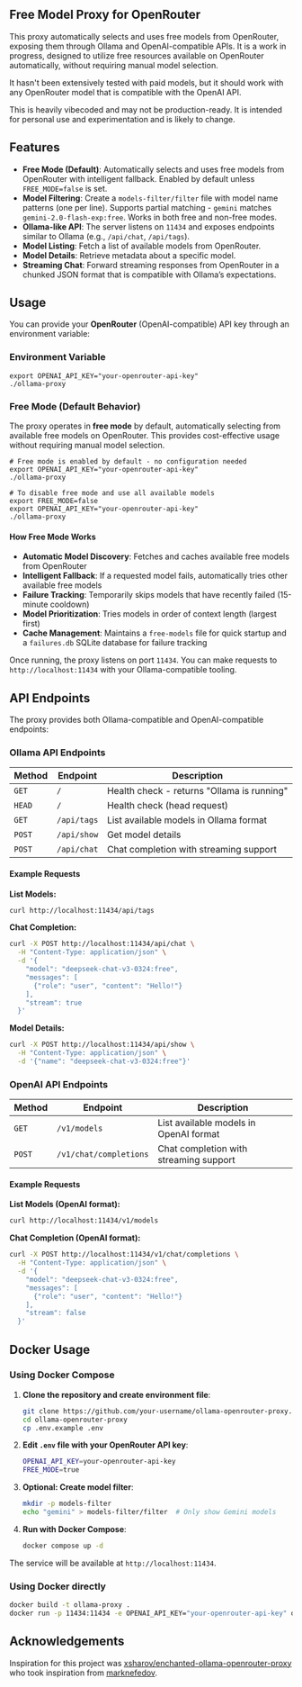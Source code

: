 ## Free Model Proxy for OpenRouter
This proxy automatically selects and uses free models from OpenRouter, exposing them through Ollama and OpenAI-compatible APIs. It is a work in progress, designed to utilize free resources available on OpenRouter automatically, without requiring manual model selection. 

It hasn't been extensively tested with paid models, but it should work with any OpenRouter model that is compatible with the OpenAI API.

This is heavily vibecoded and may not be production-ready. It is intended for personal use and experimentation and is likely to change.

## Features
- **Free Mode (Default)**: Automatically selects and uses free models from OpenRouter with intelligent fallback. Enabled by default unless `FREE_MODE=false` is set.
- **Model Filtering**: Create a `models-filter/filter` file with model name patterns (one per line). Supports partial matching - `gemini` matches `gemini-2.0-flash-exp:free`. Works in both free and non-free modes.
- **Ollama-like API**: The server listens on `11434` and exposes endpoints similar to Ollama (e.g., `/api/chat`, `/api/tags`).
- **Model Listing**: Fetch a list of available models from OpenRouter.
- **Model Details**: Retrieve metadata about a specific model.
- **Streaming Chat**: Forward streaming responses from OpenRouter in a chunked JSON format that is compatible with Ollama’s expectations.

## Usage
You can provide your **OpenRouter** (OpenAI-compatible) API key through an environment variable:

### Environment Variable

    export OPENAI_API_KEY="your-openrouter-api-key"
    ./ollama-proxy

### Free Mode (Default Behavior)

The proxy operates in **free mode** by default, automatically selecting from available free models on OpenRouter. This provides cost-effective usage without requiring manual model selection.

    # Free mode is enabled by default - no configuration needed
    export OPENAI_API_KEY="your-openrouter-api-key"
    ./ollama-proxy

    # To disable free mode and use all available models
    export FREE_MODE=false
    export OPENAI_API_KEY="your-openrouter-api-key"
    ./ollama-proxy

#### How Free Mode Works

- **Automatic Model Discovery**: Fetches and caches available free models from OpenRouter
- **Intelligent Fallback**: If a requested model fails, automatically tries other available free models
- **Failure Tracking**: Temporarily skips models that have recently failed (15-minute cooldown)
- **Model Prioritization**: Tries models in order of context length (largest first)
- **Cache Management**: Maintains a `free-models` file for quick startup and a `failures.db` SQLite database for failure tracking

Once running, the proxy listens on port `11434`. You can make requests to `http://localhost:11434` with your Ollama-compatible tooling.

## API Endpoints

The proxy provides both Ollama-compatible and OpenAI-compatible endpoints:

### Ollama API Endpoints

| Method | Endpoint | Description |
|--------|----------|-------------|
| `GET` | `/` | Health check - returns "Ollama is running" |
| `HEAD` | `/` | Health check (head request) |
| `GET` | `/api/tags` | List available models in Ollama format |
| `POST` | `/api/show` | Get model details |
| `POST` | `/api/chat` | Chat completion with streaming support |

#### Example Requests

**List Models:**
```bash
curl http://localhost:11434/api/tags
```

**Chat Completion:**
```bash
curl -X POST http://localhost:11434/api/chat \
  -H "Content-Type: application/json" \
  -d '{
    "model": "deepseek-chat-v3-0324:free",
    "messages": [
      {"role": "user", "content": "Hello!"}
    ],
    "stream": true
  }'
```

**Model Details:**
```bash
curl -X POST http://localhost:11434/api/show \
  -H "Content-Type: application/json" \
  -d '{"name": "deepseek-chat-v3-0324:free"}'
```

### OpenAI API Endpoints

| Method | Endpoint | Description |
|--------|----------|-------------|
| `GET` | `/v1/models` | List available models in OpenAI format |
| `POST` | `/v1/chat/completions` | Chat completion with streaming support |

#### Example Requests

**List Models (OpenAI format):**
```bash
curl http://localhost:11434/v1/models
```

**Chat Completion (OpenAI format):**
```bash
curl -X POST http://localhost:11434/v1/chat/completions \
  -H "Content-Type: application/json" \
  -d '{
    "model": "deepseek-chat-v3-0324:free",
    "messages": [
      {"role": "user", "content": "Hello!"}
    ],
    "stream": false
  }'
```


## Docker Usage

### Using Docker Compose 

1. **Clone the repository and create environment file**:
   ```bash
   git clone https://github.com/your-username/ollama-openrouter-proxy.git
   cd ollama-openrouter-proxy
   cp .env.example .env
   ```

2. **Edit `.env` file with your OpenRouter API key**:
   ```bash
   OPENAI_API_KEY=your-openrouter-api-key
   FREE_MODE=true
   ```


3. **Optional: Create model filter**:
   ```bash
   mkdir -p models-filter
   echo "gemini" > models-filter/filter  # Only show Gemini models
   ```
4. **Run with Docker Compose**:
   ```bash
   docker compose up -d
   ```

The service will be available at `http://localhost:11434`.

### Using Docker directly

```bash
docker build -t ollama-proxy .
docker run -p 11434:11434 -e OPENAI_API_KEY="your-openrouter-api-key" ollama-proxy
```


## Acknowledgements
Inspiration for this project was [xsharov/enchanted-ollama-openrouter-proxy](https://github.com/xsharov/enchanted-ollama-openrouter-proxy) who took inspiration from [marknefedov](https://github.com/marknefedov/ollama-openrouter-proxy).